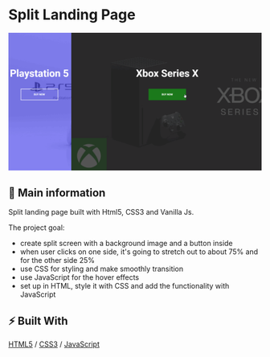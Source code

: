 # Split Landing Page

![cover](./assets/split.gif)

## 🦉 Main information

Split landing page built with Html5, CSS3 and Vanilla Js.

The project goal:
- create split screen with a background image and a button inside
- when user clicks on one side, it's going to stretch out to about 75% and for the other side 25%
- use CSS for styling and make smoothly transition 
- use JavaScript for the hover effects
- set up in HTML, style it with CSS and add the functionality with JavaScript


## ⚡ Built With
[HTML5](https://www.w3schools.com/html/) / [CSS3](https://www.w3schools.com/css/) / [JavaScript](https://www.w3schools.com/js/)